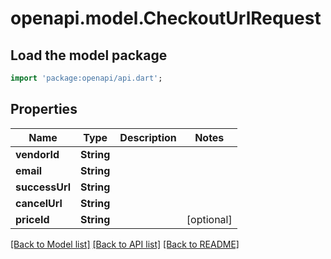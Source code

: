# openapi.model.CheckoutUrlRequest

## Load the model package
```dart
import 'package:openapi/api.dart';
```

## Properties
Name | Type | Description | Notes
------------ | ------------- | ------------- | -------------
**vendorId** | **String** |  | 
**email** | **String** |  | 
**successUrl** | **String** |  | 
**cancelUrl** | **String** |  | 
**priceId** | **String** |  | [optional] 

[[Back to Model list]](../README.md#documentation-for-models) [[Back to API list]](../README.md#documentation-for-api-endpoints) [[Back to README]](../README.md)


